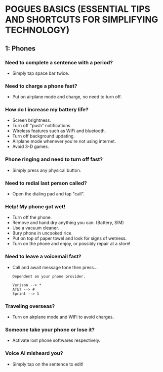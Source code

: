 # POGUES BASICS (ESSENTIAL TIPS AND SHORTCUTS FOR SIMPLIFYING TECHNOLOGY)

## 1: Phones

### Need to complete a sentence with a period?

- Simply tap space bar twice.

### Need to charge a phone fast?

- Put on airplane mode and charge, no need to turn off.

### How do I increase my battery life?

- Screen brightness.
- Turn off "push" notifications.
- Wireless features such as WiFi and bluetooth.
- Turn off background updating.
- Airplane mode whenever you're not using internet.
- Avoid 3-D games.

### Phone ringing and need to turn off fast?

- Simply press any physical button.

### Need to redial last person called?

- Open the dialing pad and tap "call".

### Help! My phone got wet!

- Turn off the phone.
- Remove and hand dry anything you can. (Battery, SIM)
- Use a vacuum cleaner.
- Bury phone in uncooked rice.
- Put on top of paper towel and look for signs of wetness.
- Turn on the phone and enjoy, or possibly repair at a store!

### Need to leave a voicemail fast?

- Call and await message tone then press...

  ```
  Dependent on your phone provider.

  Verizon --> *
  AT&T --> #
  Sprint --> 1
  ```

### Traveling overseas?

- Turn on airplane mode and WiFi to avoid charges.

### Someone take your phone or lose it?

- Activate lost phone softwares respectively.

### Voice AI misheard you?

- Simply tap on the sentence to edit!
